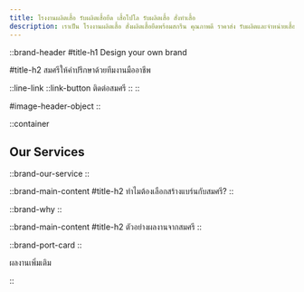 ```yaml
---
title: โรงงานผลิตเสื้อ รับผลิตเสื้อยืด เสื้อโปโล รับผลิตเสื้อ สั่งทำเสื้อ
description: เราเป็น โรงงานผลิตเสื้อ สั่งผลิตเสื้อยืดพร้อมสกรีน คุณภาพดี ราคาส่ง รับผลิตและจำหน่ายเสื้อ พร้อมสกรีนโลโก้ ทำแบรนด์ตัวเอง
---
```


::brand-header
#title-h1
Design your own brand

#title-h2
สมศรีให้คำปรึกษาด้วยทีมงานมืออาชีพ

::line-link
  ::link-button
  ติดต่อสมศรี
  ::
::


#image-header-object
<ProseImg
  src="/brand/shirt_your_design.png"
  alt="รูปHeader"
  class="w-[600px]"
  />
::

::container

## Our Services

::brand-our-service
::

::brand-main-content
#title-h2
ทำไมต้องเลือกสร้างแบร์นกับสมศรี?
::

::brand-why
::

::brand-main-content
#title-h2
ตัวอย่างผลงานจากสมศรี
::

::brand-port-card
::

<LinkButton class="flex justify-center p-0 m-0" to="/portfolio">ผลงานเพิ่มเติม</LinkButton>

::
